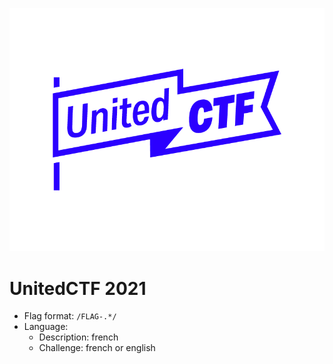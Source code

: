![logo](./logo.png)

# UnitedCTF 2021

- Flag format: `/FLAG-.*/`
- Language:
    - Description: french
    - Challenge: french or english
